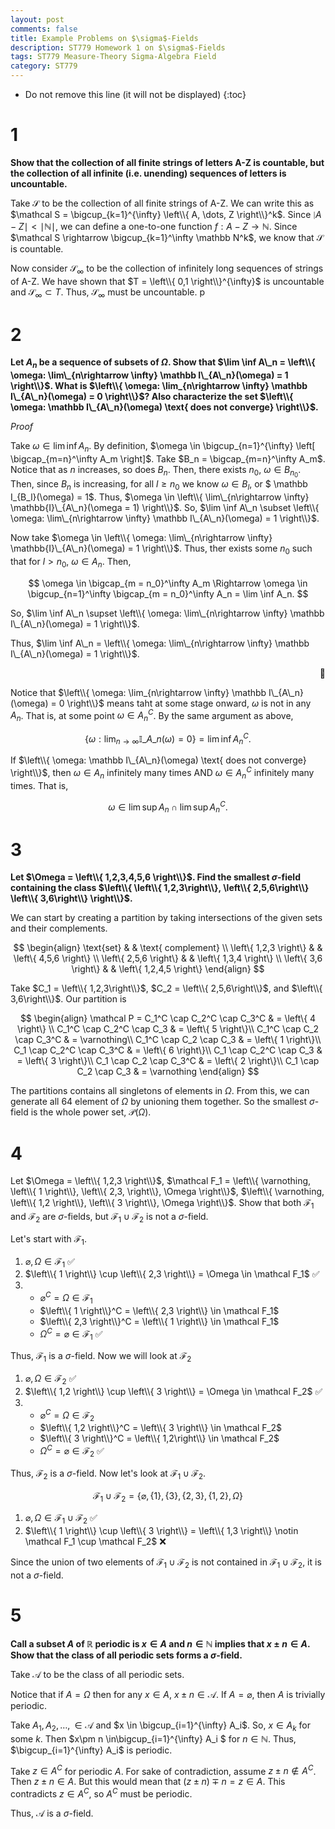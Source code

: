 ```yaml
---
layout: post
comments: false
title: Example Problems on $\sigma$-Fields
description: ST779 Homework 1 on $\sigma$-Fields
tags: ST779 Measure-Theory Sigma-Algebra Field
category: ST779
---
```


* Do not remove this line (it will not be displayed)
{:toc}


# 1
**Show that the collection of all finite strings of letters A-Z is countable, but the collection of all infinite (i.e. unending) sequences of letters is uncountable.**

Take $\mathcal S$ to be the collection of all finite strings of A-Z. We can write this as $\mathcal S = \bigcup_{k=1}^{\infty} \left\\{ A, \dots, Z \right\\}^k$. Since $\mid A-Z \mid < \mid \mathbb N \mid$, we can define a one-to-one function $f: A-Z \rightarrow \mathbb N$. Since $\mathcal S \rightarrow \bigcup_{k=1}^\infty \mathbb N^k$, we know that $\mathcal S$ is countable. 

Now consider $\mathcal S_\infty$ to be the collection of infinitely long sequences of strings of A-Z. We have shown that $T = \left\\{ 0,1 \right\\}^{\infty}$ is uncountable and $\mathcal S_\infty \subset T$. Thus, $\mathcal S_\infty$ must be uncountable.                                           p


# 2
**Let $A_n$ be a sequence of subsets of $\Omega$. Show that $\lim \inf A\_n = \left\\{ \omega: \lim\_{n\rightarrow \infty} \mathbb I\_{A\_n}(\omega) = 1 \right\\}$.  What is $\left\\{ \omega: \lim_{n\rightarrow \infty} \mathbb I\_{A\_n}(\omega) = 0 \right\\}$? Also characterize the set $\left\\{ \omega: \mathbb I\_{A\_n}(\omega) \text{ does not converge} \right\\}$.**

_Proof_

Take $\omega \in \lim \inf A_n$. By definition, $\omega \in \bigcup_{n=1}^{\infty} \left[ \bigcap_{m=n}^\infty A_m \right]$. Take $B_n = \bigcap_{m=n}^\infty A_m$. Notice that as $n$ increases, so does $B_n$. Then, there exists $n_0$, $\omega \in B_{n_0}$. Then, since $B_n$ is increasing, for all $l \geq n_0$ we know $\omega \in B_l$, or $ \mathbb I\_{B\_l}(\omega) = 1$. Thus, $\omega \in \left\\{ \lim\_{n\rightarrow \infty} \mathbb{I}\_{A\_n}(\omega = 1) \right\\}$. So, $\lim \inf A\_n \subset \left\\{ \omega: \lim\_{n\rightarrow \infty} \mathbb I\_{A\_n}(\omega) = 1 \right\\}$.

Now take $\omega \in \left\\{ \omega: \lim\_{n\rightarrow \infty} \mathbb{I}\_{A\_n}(\omega) = 1 \right\\}$. Thus, ther exists some $n_0$ such that for $l > n_0$, $\omega\in A_n$. Then, 

$$
\omega \in \bigcap_{m = n_0}^\infty A_m \Rightarrow \omega \in \bigcup_{n=1}^\infty \bigcap_{m = n_0}^\infty A_n = \lim \inf A_n.
$$

So, $\lim \inf A\_n \supset \left\\{ \omega: \lim\_{n\rightarrow \infty} \mathbb I\_{A\_n}(\omega) = 1 \right\\}$.

Thus, $\lim \inf A\_n = \left\\{ \omega: \lim\_{n\rightarrow \infty} \mathbb I\_{A\_n}(\omega) = 1 \right\\}$.

<div style="text-align: right"> 🐙 </div>

Notice that $\left\\{ \omega: \lim_{n\rightarrow \infty} \mathbb I\_{A\_n}(\omega) = 0 \right\\}$ means taht at some stage onward, $\omega$ is not in any $A_n$. That is, at some point $\omega \in A_n^C$. By the same argument as above, 

$$
\left\{ \omega: \lim_{n\rightarrow \infty} \mathbb I\_{A\_n}(\omega) = 0 \right\} = \lim \inf A_n^C.
$$

If $\left\\{ \omega: \mathbb I\_{A\_n}(\omega) \text{ does not converge} \right\\}$, then $\omega \in A_n$ infinitely many times AND $\omega \in A_n^C$ infinitely many times. That is,

$$
\omega \in \lim \sup A_n \cap \lim \sup A_n^C.
$$

# 3
**Let $\Omega = \left\\{ 1,2,3,4,5,6 \right\\}$. Find the smallest $\sigma$-field containing the class $\left\\{  \left\\{  1,2,3\right\\}, \left\\{  2,5,6\right\\} \left\\{  3,6\right\\} \right\\}$.**

We can start by creating a partition by taking intersections of the given sets and their complements. 


$$
\begin{align}
\text{set} & & \text{ complement} \\
\left\{ 1,2,3 \right\} & & \left\{ 4,5,6 \right\} \\
\left\{ 2,5,6 \right\} & & \left\{ 1,3,4 \right\} \\
\left\{ 3,6 \right\} & & \left\{ 1,2,4,5 \right\}
\end{align}
$$

Take $C_1 =  \left\\{  1,2,3\right\\}$, $C_2 = \left\\{  2,5,6\right\\}$, and $\left\\{  3,6\right\\}$. Our partition is

$$
\begin{align}
\mathcal P = C_1^C \cap C_2^C \cap C_3^C & = \left\{ 4 \right\} \\
    C_1^C \cap C_2^C \cap C_3 & = \left\{ 5 \right\}\\
    C_1^C \cap C_2 \cap C_3^C & = \varnothing\\
    C_1^C \cap C_2 \cap C_3 & = \left\{ 1 \right\}\\
    C_1 \cap C_2^C \cap C_3^C & = \left\{ 6 \right\}\\
    C_1 \cap C_2^C \cap C_3 & = \left\{ 3 \right\}\\
    C_1 \cap C_2 \cap C_3^C & = \left\{ 2 \right\}\\
    C_1 \cap C_2 \cap C_3 & = \varnothing    
\end{align}
$$

The partitions contains all singletons of elements in $\Omega$. From this, we can generate all 64 element of $\Omega$ by unioning them together. So the smallest $\sigma$-field is the whole power set, $\mathcal P(\Omega)$.

# 4
Let $\Omega = \left\\{ 1,2,3 \right\\}$, $\mathcal F_1 = \left\\{ \varnothing, \left\\{ 1 \right\\}, \left\\{ 2,3, \right\\}, \Omega \right\\}$, $\left\\{ \varnothing, \left\\{ 1,2 \right\\}, \left\\{ 3 \right\\}, \Omega \right\\}$. Show that both $\mathcal F_1$ and $\mathcal F_2$ are $\sigma$-fields, but $\mathcal F_1 \cup \mathcal F_2$ is not a $\sigma$-field.


Let's start with $\mathcal F_1$. 

1. $\varnothing, \Omega \in \mathcal F_1$ ✅
2. $\left\\{ 1 \right\\} \cup \left\\{ 2,3 \right\\} = \Omega \in \mathcal F_1$ ✅
3. * $\varnothing^C = \Omega \in \mathcal F_1$
    * $\left\\{ 1 \right\\}^C = \left\\{ 2,3 \right\\} \in \mathcal F_1$
    * $\left\\{ 2,3 \right\\}^C = \left\\{ 1 \right\\} \in \mathcal F_1$
    * $\Omega^C = \varnothing \in \mathcal F_1$ ✅

Thus, $\mathcal F_1$ is a $\sigma$-field. Now we will look at $\mathcal F_2$


1. $\varnothing, \Omega \in \mathcal F_2$ ✅
2. $\left\\{ 1,2 \right\\} \cup \left\\{ 3 \right\\} = \Omega \in \mathcal F_2$ ✅
3. * $\varnothing^C = \Omega \in \mathcal F_2$
    * $\left\\{ 1,2 \right\\}^C = \left\\{ 3 \right\\} \in \mathcal F_2$
    * $\left\\{ 3 \right\\}^C = \left\\{ 1,2\right\\} \in \mathcal F_2$
    * $\Omega^C = \varnothing \in \mathcal F_2$ ✅

Thus, $\mathcal F_2$ is a $\sigma$-field. Now let's look at $\mathcal F_1 \cup \mathcal F_2$.

$$
\mathcal F_1 \cup \mathcal F_2 = \left\{ \varnothing, \left\{ 1 \right\}, \left\{ 3 \right\}, \left\{ 2,3 \right\}, \left\{ 1,2 \right\}, \Omega \right\}
$$

1. $\varnothing, \Omega \in \mathcal F_1 \cup \mathcal F_2$ ✅
2. $\left\\{ 1 \right\\} \cup \left\\{ 3 \right\\} = \left\\{ 1,3 \right\\} \notin \mathcal F_1 \cup \mathcal F_2$ ❌

Since the union of two elements of $\mathcal F_1 \cup \mathcal F_2$ is not contained in $\mathcal F_1 \cup \mathcal F_2$, it is not a $\sigma$-field.

# 5
**Call a subset $A$ of $\mathbb{R}$ periodic is $x \in A$ and $n \in \mathbb N$ implies that $x \pm n \in A$. Show that the class of all periodic sets forms a $\sigma$-field.**

Take $\mathcal A$ to be the class of all periodic sets.

Notice that if $A = \Omega$ then for any $x \in A$, $x \pm n \in \mathcal A$. If $A = \varnothing$, then $A$ is trivially periodic.

<!--We will show condition 2 by induction. Take $A_1$ and $A_2$ to be periodic with $a_1 \in A_1$ and $a_2 \in A_2$. Then

$$
A_1 \cup A_2 = \left\{ \dots, a_{1}-1, a_{2}-1, a_1, a_2, a_1+1, a_2+1, \dots \right\}
$$

is periodic. Notice that,

$$
\bigcup^n_{i=1}A_i = \left\{ \dots, a_{1}-1, \dots, a_{n}-1, a_1, \dots, a_n, a_1+1, \dots, a_n+1, \dots \right\}
$$

is also periodic. Now if we add another element,

$$
\bigcup^n_{i=1}A_i \cup A_{n+1}=\bigcup^{n+1}_{i=1}A_i = \left\{ \dots, a_{1}-1, \dots, a_{n}-1, a_{n+1}-1, a_1, \dots, a_n, , a_{n+1}, a_1+1, \dots, a_n+1, a_{n+1}+1, \dots \right\}
$$

our union is still periodic. By induction, $\bigcup_{i=1}^\infty A_i \in \mathcal A$.


Finally, if $A$ is periodic with $a \in A$, then

$$
\begin{align}
A & = \left\{ \dots, a-1, a, a+1, \dots \right\} \\
A^C & = \left\{ \dots \cup (a-1, a)\cup (a, a+1) \cup \dots \right\}.
\end{align}
$$

So, $A^C$ is also periodic and $A^C \in \mathcal A$.

Thus, $\mathcal A$ is a $\sigma$-field.-->


Take $A_1, A_2, \dots, \in \mathcal A$ and $x \in \bigcup_{i=1}^\{\infty} A_i$. So, $x \in A_k$ for some $k$. Then $x\pm n \in\bigcup_{i=1}^{\infty} A_i $ for $n \in \mathbb N$. Thus, $\bigcup_{i=1}^{\infty} A_i$ is periodic.


Take $z \in A^C$ for periodic $A$. For sake of contradiction, assume $z \pm n \notin A^C$. Then $z \pm n \in A$. But this would mean that $(z \pm n) \mp n = z \in A$. This contradicts $z \in A^C$, so $A^C$ must be periodic. 

Thus, $\mathcal A$ is a $\sigma$-field.

